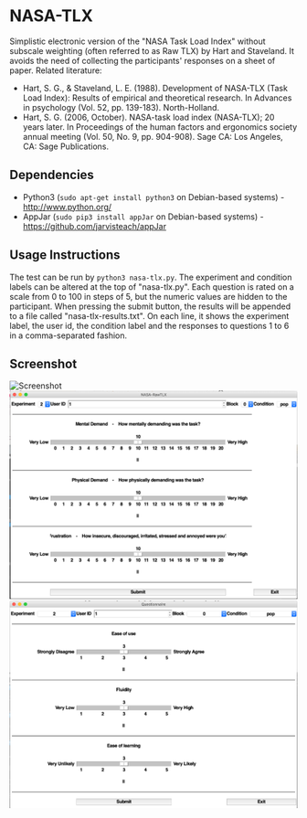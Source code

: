 # NASA-TLX
Simplistic electronic version of the "NASA Task Load Index" without subscale weighting (often referred to as Raw TLX) by Hart and Staveland. It avoids the need of collecting the participants' responses on a sheet of paper. Related literature:

 * Hart, S. G., & Staveland, L. E. (1988). Development of NASA-TLX (Task Load Index): Results of empirical and theoretical research. In Advances in psychology (Vol. 52, pp. 139-183). North-Holland.
 * Hart, S. G. (2006, October). NASA-task load index (NASA-TLX); 20 years later. In Proceedings of the human factors and ergonomics society annual meeting (Vol. 50, No. 9, pp. 904-908). Sage CA: Los Angeles, CA: Sage Publications.
 
## Dependencies
 * Python3 (`sudo apt-get install python3` on Debian-based systems) - http://www.python.org/
 * AppJar (`sudo pip3 install appJar` on Debian-based systems) - https://github.com/jarvisteach/appJar
 
## Usage Instructions
The test can be run by `python3 nasa-tlx.py`. The experiment and condition labels can be altered at the top of "nasa-tlx.py". Each question is rated on a scale from 0 to 100 in steps of 5, but the numeric values are hidden to the participant. When pressing the submit button, the results will be appended to a file called "nasa-tlx-results.txt". On each line, it shows the experiment label, the user id, the condition label and the responses to questions 1 to 6 in a comma-separated fashion.

## Screenshot
![Screenshot](screenshot.png)
![Screenshot-v1.1](screenshot-v1.1.png)
![Screenshot-Scale](screenshot-scale.png)
